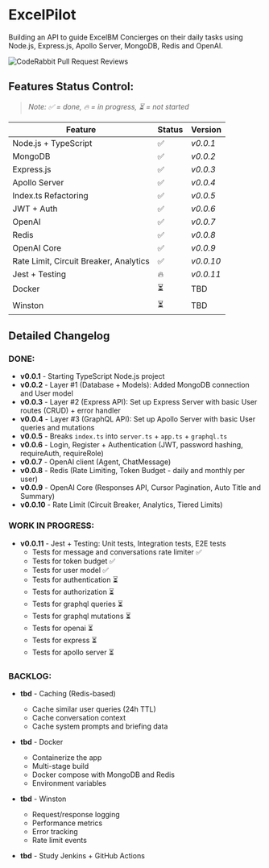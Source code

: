 # ExcelPilot

Building an API to guide ExcelBM Concierges on their daily tasks using Node.js, Express.js, Apollo Server, MongoDB, Redis and OpenAI.

![CodeRabbit Pull Request Reviews](https://img.shields.io/coderabbit/prs/github/lfariabr/excel-pilot)

## Features Status Control:
> *Note: ✅ = done, 🔥 = in progress, ⏳ = not started*

| Feature | Status | Version |
| --- | --- | --- |
| Node.js + TypeScript | ✅ | _v0.0.1_ |
| MongoDB | ✅ | _v0.0.2_ |
| Express.js | ✅ | _v0.0.3_ |
| Apollo Server | ✅ | _v0.0.4_ |
| Index.ts Refactoring | ✅ | _v0.0.5_ |
| JWT + Auth | ✅ | _v0.0.6_ |
| OpenAI | ✅ | _v0.0.7_ |
| Redis | ✅ | _v0.0.8_ |
| OpenAI Core | ✅ | _v0.0.9_ |
| Rate Limit, Circuit Breaker, Analytics | ✅ | _v0.0.10_ |
| Jest + Testing | 🔥 | _v0.0.11_ |
| Docker | ⏳ | TBD |
| Winston | ⏳ | TBD |

## **Detailed Changelog** 

### **DONE**:
- **v0.0.1** - Starting TypeScript Node.js project
- **v0.0.2** - Layer #1 (Database + Models): Added MongoDB connection and User model
- **v0.0.3** - Layer #2 (Express API): Set up Express Server with basic User routes (CRUD) + error handler
- **v0.0.4** - Layer #3 (GraphQL API): Set up Apollo Server with basic User queries and mutations
- **v0.0.5** - Breaks `index.ts` into `server.ts` + `app.ts` + `graphql.ts`
- **v0.0.6** - Login, Register + Authentication (JWT, password hashing, requireAuth, requireRole)
- **v0.0.7** - OpenAI client (Agent, ChatMessage)
- **v0.0.8** - Redis (Rate Limiting, Token Budget - daily and monthly per user)
- **v0.0.9** - OpenAI Core (Responses API, Cursor Pagination, Auto Title and Summary)
- **v0.0.10** - Rate Limit (Circuit Breaker, Analytics, Tiered Limits)

### **WORK IN PROGRESS**:
    
- **v0.0.11** - Jest + Testing: Unit tests, Integration tests, E2E tests
    - Tests for message and conversations rate limiter ✅
    - Tests for token budget ✅
    - Tests for user model ✅
    - Tests for authentication ⏳
    - Tests for authorization ⏳
    - Tests for graphql queries ⏳
    - Tests for graphql mutations ⏳
    - Tests for openai ⏳
    - Tests for express ⏳
    - Tests for apollo server ⏳

### **BACKLOG**:

- **tbd** - Caching (Redis-based)
    - Cache similar user queries (24h TTL)
    - Cache conversation context
    - Cache system prompts and briefing data

- **tbd** - Docker
    - Containerize the app
    - Multi-stage build
    - Docker compose with MongoDB and Redis
    - Environment variables

- **tbd** - Winston
    - Request/response logging
    - Performance metrics
    - Error tracking
    - Rate limit events

- **tbd** - Study Jenkins + GitHub Actions


